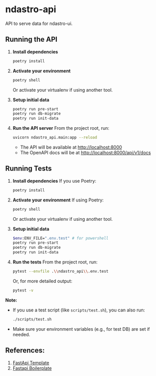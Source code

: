 # ndastro-api
API to serve data for ndastro-ui.

## Running the API

1. **Install dependencies**
   ```sh
   poetry install
   ```

2. **Activate your environment**
   ```sh
   poetry shell
   ```
   Or activate your virtualenv if using another tool.

3. **Setup initial data**
   ```sh
   poetry run pre-start
   poetry run db-migrate
   poetry run init-data

4. **Run the API server**
   From the project root, run:
   ```sh
   uvicorn ndastro_api.main:app --reload
   ```
   - The API will be available at [http://localhost:8000](http://localhost:8000)
   - The OpenAPI docs will be at [http://localhost:8000/api/v1/docs](http://localhost:8000/api/v1/docs)

## Running Tests

1. **Install dependencies**
   If you use Poetry:
   ```sh
   poetry install
   ```

2. **Activate your environment**
   If using Poetry:
   ```sh
   poetry shell
   ```
   Or activate your virtualenv if using another tool.

3. **Setup initial data**
   ```sh
   $env:ENV_FILE=".env.test" # for powershell
   poetry run pre-start
   poetry run db-migrate
   poetry run init-data

3. **Run the tests**
   From the project root, run:
   ```sh
   pytest --envfile .\\ndastro_api\\.env.test
   ```
   Or, for more detailed output:
   ```sh
   pytest -v
   ```

**Note:**
- If you use a test script (like `scripts/test.sh`), you can also run:
  ```sh
  ./scripts/test.sh
  ```
- Make sure your environment variables (e.g., for test DB) are set if needed.

## References: 
1. [FastApi Template](https://github.com/fastapi/full-stack-fastapi-template/tree/master)
2. [Fastapi Boilerplate](https://github.com/benavlabs/FastAPI-boilerplate)


